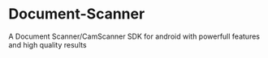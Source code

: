 # Document-Scanner
A Document Scanner/CamScanner SDK for android with powerfull features and high quality results
